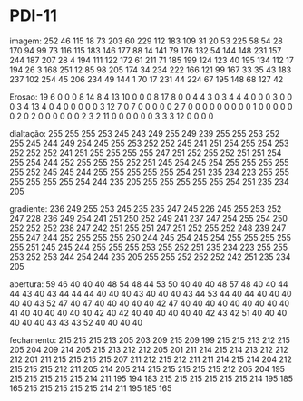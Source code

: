 # PDI-11

imagem:
  252  46  115  18  73  203  60  229  112  183
  109  31  20  53  225  58  54  28  170  94
  99  73  116  115  183  146  177  88  14  141
  79  176  132  54  144  148  231  157  244  187
  207  28  4  194  111  122  172  61  211  71
  185  199  124  123  40  195  134  112  17  194
  26  3  168  251  12  85  98  205  174  34
  234  222  166  121  99  167  33  35  43  183
  237  102  254  45  206  234  49  144  1  70
  17  231  44  224  67  195  148  68  127  42


Erosao:
  19  6  0  0  0  8  14  8  4  13
  10  0  0  0  8  17  8  0  0  4
  4  3  0  3  4  4  4  0  0  0
  3  0  0  0  3  4  13  4  0  4
  0  0  0  0  0  3  12  7  0  7
  0  0  0  0  0  2  7  0  0  0
  0  0  0  0  0  0  1  0  0  0
  0  0  0  2  0  2  0  0  0  0
  0  0  2  3  2  11  0  0  0  0
  0  0  3  3  3  12  0  0  0  0


dialtação:
  255  255  255  253  245  243  249  255  249  239
  255  255  253  252  255  245  244  249  254  245
  255  253  252  252  245  241  251  254  255  254
  253  252  252  252  241  251  255  255  255  255
  247  251  252  255  252  251  251  254  255  254
  244  252  255  255  255  252  251  245  254  245
  254  255  255  255  255  255  252  245  245  244
  255  255  255  255  255  254  251  235  234  223
  255  255  255  255  255  255  254  244  235  205
  255  255  255  255  255  254  251  235  234  205


gradiente:
  236  249  255  253  245  235  235  247  245  226
  245  255  253  252  247  228  236  249  254  241
  251  250  252  249  241  237  247  254  255  254
  250  252  252  252  238  247  242  251  255  251
  247  251  252  255  252  248  239  247  255  247
  244  252  255  255  255  250  244  245  254  245
  254  255  255  255  255  255  251  245  245  244
  255  255  255  253  255  252  251  235  234  223
  255  255  253  252  253  244  254  244  235  205
  255  255  252  252  252  242  251  235  234  205


abertura:
  59  46  40  40  40  48  54  48  44  53
  50  40  40  40  48  57  48  40  40  44
  44  43  40  43  44  44  44  40  40  40
  43  40  40  40  43  44  53  44  40  44
  40  40  40  40  40  43  52  47  40  47
  40  40  40  40  40  42  47  40  40  40
  40  40  40  40  40  40  41  40  40  40
  40  40  40  42  40  42  40  40  40  40
  40  40  42  43  42  51  40  40  40  40
  40  40  43  43  43  52  40  40  40  40


fechamento:
  215  215  215  213  205  203  209  215  209  199
  215  215  213  212  215  205  204  209  214  205
  215  213  212  212  205  201  211  214  215  214
  213  212  212  212  201  211  215  215  215  215
  207  211  212  215  212  211  211  214  215  214
  204  212  215  215  215  212  211  205  214  205
  214  215  215  215  215  215  212  205  204  195
  215  215  215  215  215  214  211  195  194  183
  215  215  215  215  215  215  214  195  185  165
  215  215  215  215  215  214  211  195  185  165
